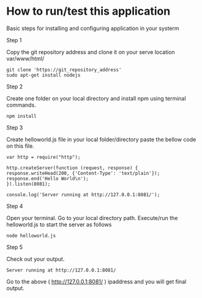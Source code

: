 # How to run/test this application
Basic steps for installing and configuring application in your systerm 

Step 1

Copy the git repository address and clone it on your serve location var/www/html/
    
    git clone 'https://git_repository_address'
    sudo apt-get install nodejs

Step 2

Create one folder on your local directory and install npm using terminal commands.

    npm install

Step 3

Create helloworld.js file in your local folder/directory paste the bellow code on this file.
    
    var http = require("http");
   
    http.createServer(function (request, response) {
    response.writeHead(200, {'Content-Type': 'text/plain'});
    response.end('Hello World\n');
    }).listen(8081);
    
    console.log('Server running at http://127.0.0.1:8081/');

Step 4

Open your terminal. Go to your local directory path. Execute/run the helloworld.js to start the server as follows 

    node helloworld.js
    
Step 5 

Check out your output.

    Server running at http://127.0.0.1:8081/
    
Go to the above ( http://127.0.0.1:8081/ ) ipaddress and you will get final output.
